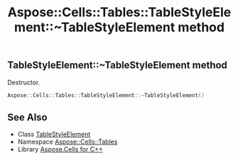 ﻿---
title: Aspose::Cells::Tables::TableStyleElement::~TableStyleElement method
linktitle: ~TableStyleElement
second_title: Aspose.Cells for C++ API Reference
description: 'Aspose::Cells::Tables::TableStyleElement::~TableStyleElement method. Destructor in C++.'
type: docs
weight: 200
url: /cpp/aspose.cells.tables/tablestyleelement/~tablestyleelement/
---
## TableStyleElement::~TableStyleElement method


Destructor.

```cpp
Aspose::Cells::Tables::TableStyleElement::~TableStyleElement()
```

## See Also

* Class [TableStyleElement](../)
* Namespace [Aspose::Cells::Tables](../../)
* Library [Aspose.Cells for C++](../../../)
